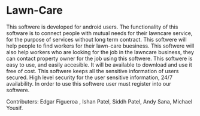 # Lawn-Care
This softwere is developed for android users.
The functionality of this software is to connect people with mutual needs for their lawncare service, 
for the purpose of services without long term contract.
This softwere will help people to find workers for their lawn-care buesiness.
This softwere will also help workers who are looking for the job in the lawncare business, they can contact property owner for the job using this softwere.
This softwere is easy to use, and easily accesible.
It will be available to download and use it free of cost.
This softwere keeps all the sensitive information of users secured.
High level security for the user sensitive information,
24/7 availability.
In order to use this softwere user must register into our softwere.

Contributers: Edgar Figueroa , Ishan Patel, Siddh Patel, Andy Sana, Michael Yousif.
